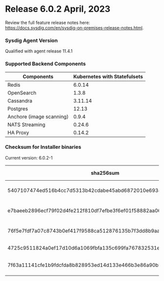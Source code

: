 Release 6.0.2 April, 2023
===

Review the full feature release notes here: https://docs.sysdig.com/en/sysdig-on-premises-release-notes.html.

### Sysdig Agent Version

Qualified with agent release 11.4.1

### Supported Backend Components

| **Components** | **Kubernetes with Statefulsets** |
|---|---|
| Redis                      | 6.0.14 |
| OpenSearch                 | 1.3.8 |
| Cassandra                  | 3.11.14 |
| Postgres                   | 12.13 |
| Anchore (image scanning)   | 0.9.4 |
| NATS Streaming             | 0.24.6 |
| HA Proxy                   | 0.14.2 |


### Checksum for Installer binaries

Current version: 6.0.2-1

| **sha256sum** | **Installer binary ** |
|---|---|
| 5407107474ed516b4cc7d5313b42cdabe45abd6872010e69347e32efd9e9e89b | installer-darwin-amd64 |
| e7baeeb2896ecf79f02d4fe212f810df7efbe3f6ef01f58882aa062b43fefb72 | installer-darwin-arm64 |
| 76f5e7fdf7a07c8743b0ef417f9588ca512876135b7f3dd8b9aa0dcb595db683 | installer-linux-amd64 |
| 4725c9511824a0ef17d10d6a1069fbfa135c699fa767832531ee10e8a58869ad | installer-linux-arm |
| 7f63a11141cfe1b9fdcfda8b828953ed14d133e466b3e86a90b9129588b764d0 | installer-linux-arm64 |

